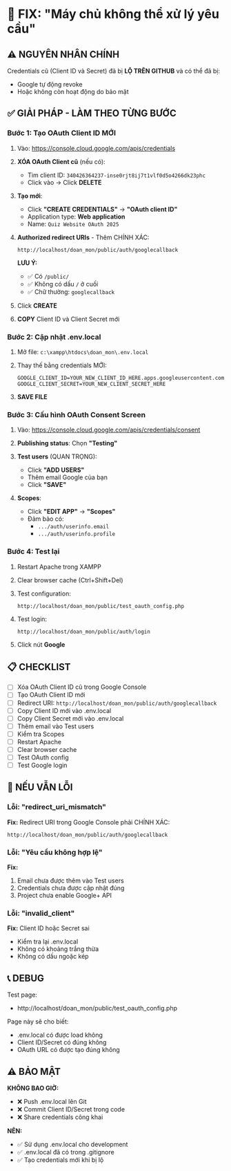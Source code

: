 # 🔧 FIX: "Máy chủ không thể xử lý yêu cầu"

## ⚠️ NGUYÊN NHÂN CHÍNH

Credentials cũ (Client ID và Secret) đã bị **LỘ TRÊN GITHUB** và có thể đã bị:
- Google tự động revoke
- Hoặc không còn hoạt động do bảo mật

## ✅ GIẢI PHÁP - LÀM THEO TỪNG BƯỚC

### **Bước 1: Tạo OAuth Client ID MỚI**

1. Vào: https://console.cloud.google.com/apis/credentials

2. **XÓA OAuth Client cũ** (nếu có):
   - Tìm client ID: `340426364237-inse0rjt8ij7t1vlf0d5o4266dk23phc`
   - Click vào → Click **DELETE**

3. **Tạo mới**:
   - Click **"CREATE CREDENTIALS"** → **"OAuth client ID"**
   - Application type: **Web application**
   - Name: `Quiz Website OAuth 2025`
   
4. **Authorized redirect URIs** - Thêm CHÍNH XÁC:
   ```
   http://localhost/doan_mon/public/auth/googlecallback
   ```
   **LƯU Ý:**
   - ✅ Có `/public/`
   - ✅ Không có dấu `/` ở cuối
   - ✅ Chữ thường: `googlecallback`

5. Click **CREATE**

6. **COPY** Client ID và Client Secret mới

### **Bước 2: Cập nhật .env.local**

1. Mở file: `c:\xampp\htdocs\doan_mon\.env.local`

2. Thay thế bằng credentials MỚI:
   ```env
   GOOGLE_CLIENT_ID=YOUR_NEW_CLIENT_ID_HERE.apps.googleusercontent.com
   GOOGLE_CLIENT_SECRET=YOUR_NEW_CLIENT_SECRET_HERE
   ```

3. **SAVE FILE**

### **Bước 3: Cấu hình OAuth Consent Screen**

1. Vào: https://console.cloud.google.com/apis/credentials/consent

2. **Publishing status**: Chọn **"Testing"**

3. **Test users** (QUAN TRỌNG):
   - Click **"ADD USERS"**
   - Thêm email Google của bạn
   - Click **"SAVE"**

4. **Scopes**:
   - Click **"EDIT APP"** → **"Scopes"**
   - Đảm bảo có:
     - `.../auth/userinfo.email`
     - `.../auth/userinfo.profile`

### **Bước 4: Test lại**

1. Restart Apache trong XAMPP

2. Clear browser cache (Ctrl+Shift+Del)

3. Test configuration:
   ```
   http://localhost/doan_mon/public/test_oauth_config.php
   ```

4. Test login:
   ```
   http://localhost/doan_mon/public/auth/login
   ```

5. Click nút **Google**

## 📋 CHECKLIST

- [ ] Xóa OAuth Client ID cũ trong Google Console
- [ ] Tạo OAuth Client ID mới
- [ ] Redirect URI: `http://localhost/doan_mon/public/auth/googlecallback`
- [ ] Copy Client ID mới vào .env.local
- [ ] Copy Client Secret mới vào .env.local
- [ ] Thêm email vào Test users
- [ ] Kiểm tra Scopes
- [ ] Restart Apache
- [ ] Clear browser cache
- [ ] Test OAuth config
- [ ] Test Google login

## 🐛 NẾU VẪN LỖI

### Lỗi: "redirect_uri_mismatch"
**Fix:** Redirect URI trong Google Console phải CHÍNH XÁC:
```
http://localhost/doan_mon/public/auth/googlecallback
```

### Lỗi: "Yêu cầu không hợp lệ"
**Fix:** 
1. Email chưa được thêm vào Test users
2. Credentials chưa được cập nhật đúng
3. Project chưa enable Google+ API

### Lỗi: "invalid_client"
**Fix:** Client ID hoặc Secret sai
- Kiểm tra lại .env.local
- Không có khoảng trắng thừa
- Không có dấu ngoặc kép

## 📞 DEBUG

Test page:
- http://localhost/doan_mon/public/test_oauth_config.php

Page này sẽ cho biết:
- .env.local có được load không
- Client ID/Secret có đúng không
- OAuth URL có được tạo đúng không

## ⚠️ BẢO MẬT

**KHÔNG BAO GIỜ:**
- ❌ Push .env.local lên Git
- ❌ Commit Client ID/Secret trong code
- ❌ Share credentials công khai

**NÊN:**
- ✅ Sử dụng .env.local cho development
- ✅ .env.local đã có trong .gitignore
- ✅ Tạo credentials mới khi bị lộ
